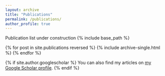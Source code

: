 ```yaml
---
layout: archive
title: "Publications"
permalink: /publications/
author_profile: true
---
```


Publication list under construction
{% include base_path %}
 
{% for post in site.publications reversed %}
  {% include archive-single.html %}
{% endfor %}

{% if site.author.googlescholar %}
  You can also find my articles on <a href="{{author.googlescholar}}">my Google Scholar profile</a>.
{% endif %}




